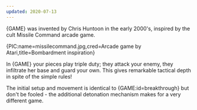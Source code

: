```yaml
---
updated: 2020-07-13
---
```


{GAME} was invented by Chris Huntoon in the early 2000's, inspired by the cult Missile Command arcade game.

{PIC:name=missilecommand.jpg,cred=Arcade game by Atari,title=Bombardment inspiration}

In {GAME} your pieces play triple duty; they attack your enemy, they infiltrate her base and guard your own. This gives remarkable tactical depth in spite of the simple rules!

The initial setup and movement is identical to {GAME:id=breakthrough} but don't be fooled - the additional detonation mechanism makes for a very different game.
